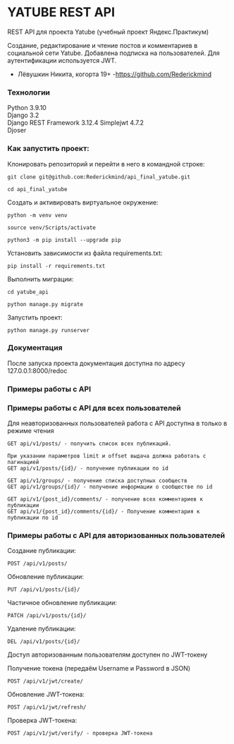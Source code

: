 # YATUBE REST API

REST API для проекта Yatube (учебный проект Яндекс.Практикум) 

Создание, редактирование и чтение постов и комментариев в социальной сети Yatube. Добавлена подписка на пользователей. Для аутентификации используется JWT.

- Лёвушкин Никита, когорта 19+
-https://github.com/Rederickmind

### Технологии
Python 3.9.10  
Django 3.2  
Django REST Framework 3.12.4
Simplejwt 4.7.2  
Djoser  

### Как запустить проект:

Клонировать репозиторий и перейти в него в командной строке:

```
git clone git@github.com:Rederickmind/api_final_yatube.git
```

```
cd api_final_yatube
```

Cоздать и активировать виртуальное окружение:

```
python -m venv venv
```

```
source venv/Scripts/activate
```

```
python3 -m pip install --upgrade pip
```

Установить зависимости из файла requirements.txt:

```
pip install -r requirements.txt
```

Выполнить миграции:

```
cd yatube_api
```

```
python manage.py migrate
```

Запустить проект:

```
python manage.py runserver
```

### Документация
После запуска проекта документация доступна по адресу 127.0.0.1:8000/redoc

### Примеры работы с API

### Примеры работы с API для всех пользователей
Для неавторизованных пользователей работа с API доступна в только в режиме чтения
```
GET api/v1/posts/ - получить список всех публикаций.
```
```
При указании параметров limit и offset выдача должна работать с пагинацией
GET api/v1/posts/{id}/ - получение публикации по id
```
```
GET api/v1/groups/ - получение списка доступных сообществ
GET api/v1/groups/{id}/ - получение информации о сообществе по id
```
```
GET api/v1/{post_id}/comments/ - получение всех комментариев к публикации
GET api/v1/{post_id}/comments/{id}/ - Получение комментария к публикации по id
```
### Примеры работы с API для авторизованных пользователей
Создание публикации:
```
POST /api/v1/posts/
```

Обновление публикации:
```
PUT /api/v1/posts/{id}/
```

Частичное обновление публикации:
```
PATCH /api/v1/posts/{id}/
```

Удаление публикации:
```
DEL /api/v1/posts/{id}/
```

Доступ авторизованным пользователям доступен по JWT-токену

Получение токена (передаём Username и Password в JSON)
```
POST /api/v1/jwt/create/
```

Обновление JWT-токена:
```
POST /api/v1/jwt/refresh/
```
Проверка JWT-токена:
```
POST /api/v1/jwt/verify/ - проверка JWT-токена
```